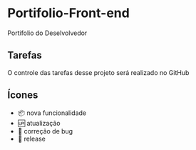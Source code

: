 # Portifolio-Front-end

Portifolio do Deselvolvedor

## Tarefas

O controle das tarefas desse projeto será realizado no GitHub

## Ícones

- :package: nova funcionalidade
- :up: atualização
- :bug: correção de bug
- :checkered_flag: release
